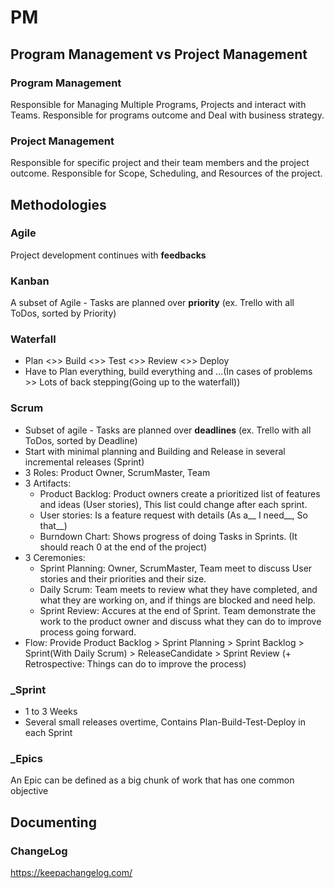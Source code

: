 # PM

## Program Management vs Project Management

### Program Management

Responsible for Managing Multiple Programs, Projects and interact with Teams. Responsible for programs outcome and Deal with business strategy.

### Project Management

Responsible for specific project and their team members and the project outcome. Responsible for Scope, Scheduling, and Resources of the project.

## Methodologies

### Agile

Project development continues with **feedbacks**

### Kanban

A subset of Agile - Tasks are planned over **priority** (ex. Trello with all ToDos, sorted by Priority)

### Waterfall

* Plan <>> Build <>> Test <>> Review <>> Deploy 
* Have to Plan everything, build everything and ...(In cases of problems >> Lots of back stepping(Going up to the waterfall))

### Scrum

* Subset of agile - Tasks are planned over **deadlines** (ex. Trello with all ToDos, sorted by Deadline) 
* Start with minimal planning and Building and Release in several incremental releases (Sprint)
* 3 Roles: Product Owner, ScrumMaster, Team
* 3 Artifacts:
    * Product Backlog: Product owners create a prioritized list of features and ideas (User stories), This list could change after each sprint.
    * User stories: Is a feature request with details (As a__ I need__, So that__)
    * Burndown Chart: Shows progress of doing Tasks in Sprints. (It should reach 0 at the end of the project)
* 3 Ceremonies:
    * Sprint Planning: Owner, ScrumMaster, Team meet to discuss User stories and their priorities and their size.
    * Daily Scrum: Team meets to review what they have completed, and what they are working on, and if things are blocked and need help.
    * Sprint Review: Accures at the end of Sprint. Team demonstrate the work to the product owner and discuss what they can do to improve process going forward.
* Flow: Provide Product Backlog > Sprint Planning > Sprint Backlog > Sprint(With Daily Scrum) > ReleaseCandidate > Sprint Review (+ Retrospective: Things can do to improve the process)

### _Sprint

* 1 to 3 Weeks
* Several small releases overtime, Contains Plan-Build-Test-Deploy in each Sprint

### _Epics

An Epic can be defined as a big chunk of work that has one common objective

## Documenting

### ChangeLog

https://keepachangelog.com/